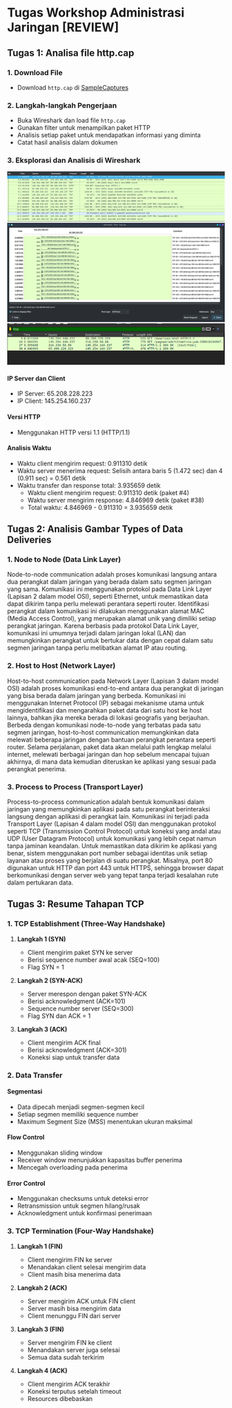 # Tugas Workshop Administrasi Jaringan [REVIEW]

## Tugas 1: Analisa file http.cap

### 1. Download File
- Download `http.cap` di [SampleCaptures](https://wiki.wireshark.org/SampleCaptures)

### 2. Langkah-langkah Pengerjaan
- Buka Wireshark dan load file `http.cap`
- Gunakan filter untuk menampilkan paket HTTP
- Analisis setiap paket untuk mendapatkan informasi yang diminta
- Catat hasil analisis dalam dokumen

### 3. Eksplorasi dan Analisis di Wireshark

![alt text](image1.png)
![alt text](image2.png)
![alt text](image3.png)


#### IP Server dan Client
- IP Server: 65.208.228.223
- IP Client: 145.254.160.237

#### Versi HTTP
- Menggunakan HTTP versi 1.1 (HTTP/1.1)

#### Analisis Waktu
- Waktu client mengirim request: 0.911310 detik
- Waktu server menerima request: Selisih antara baris 5 (1.472 sec) dan 4 (0.911 sec) = 0.561 detik
- Waktu transfer dan response total: 3.935659 detik
  - Waktu client mengirim request: 0.911310 detik (paket #4)
  - Waktu server mengirim response: 4.846969 detik (paket #38)
  - Total waktu: 4.846969 - 0.911310 = 3.935659 detik

## Tugas 2: Analisis Gambar Types of Data Deliveries

### 1. Node to Node (Data Link Layer)
Node-to-node communication adalah proses komunikasi langsung antara dua perangkat dalam jaringan yang berada dalam satu segmen jaringan yang sama. Komunikasi ini menggunakan protokol pada Data Link Layer (Lapisan 2 dalam model OSI), seperti Ethernet, untuk memastikan data dapat dikirim tanpa perlu melewati perantara seperti router. Identifikasi perangkat dalam komunikasi ini dilakukan menggunakan alamat MAC (Media Access Control), yang merupakan alamat unik yang dimiliki setiap perangkat jaringan. Karena berbasis pada protokol Data Link Layer, komunikasi ini umumnya terjadi dalam jaringan lokal (LAN) dan memungkinkan perangkat untuk bertukar data dengan cepat dalam satu segmen jaringan tanpa perlu melibatkan alamat IP atau routing.

### 2. Host to Host (Network Layer)
Host-to-host communication pada Network Layer (Lapisan 3 dalam model OSI) adalah proses komunikasi end-to-end antara dua perangkat di jaringan yang bisa berada dalam jaringan yang berbeda. Komunikasi ini menggunakan Internet Protocol (IP) sebagai mekanisme utama untuk mengidentifikasi dan mengarahkan paket data dari satu host ke host lainnya, bahkan jika mereka berada di lokasi geografis yang berjauhan. Berbeda dengan komunikasi node-to-node yang terbatas pada satu segmen jaringan, host-to-host communication memungkinkan data melewati beberapa jaringan dengan bantuan perangkat perantara seperti router. Selama perjalanan, paket data akan melalui path lengkap melalui internet, melewati berbagai jaringan dan hop sebelum mencapai tujuan akhirnya, di mana data kemudian diteruskan ke aplikasi yang sesuai pada perangkat penerima.

### 3. Process to Process (Transport Layer)
Process-to-process communication adalah bentuk komunikasi dalam jaringan yang memungkinkan aplikasi pada satu perangkat berinteraksi langsung dengan aplikasi di perangkat lain. Komunikasi ini terjadi pada Transport Layer (Lapisan 4 dalam model OSI) dan menggunakan protokol seperti TCP (Transmission Control Protocol) untuk koneksi yang andal atau UDP (User Datagram Protocol) untuk komunikasi yang lebih cepat namun tanpa jaminan keandalan. Untuk memastikan data dikirim ke aplikasi yang benar, sistem menggunakan port number sebagai identitas unik setiap layanan atau proses yang berjalan di suatu perangkat. Misalnya, port 80 digunakan untuk HTTP dan port 443 untuk HTTPS, sehingga browser dapat berkomunikasi dengan server web yang tepat tanpa terjadi kesalahan rute dalam pertukaran data.

## Tugas 3: Resume Tahapan TCP

### 1. TCP Establishment (Three-Way Handshake)
1. **Langkah 1 (SYN)**
   - Client mengirim paket SYN ke server
   - Berisi sequence number awal acak (SEQ=100)
   - Flag SYN = 1

2. **Langkah 2 (SYN-ACK)**
   - Server merespon dengan paket SYN-ACK
   - Berisi acknowledgment (ACK=101)
   - Sequence number server (SEQ=300)
   - Flag SYN dan ACK = 1

3. **Langkah 3 (ACK)**
   - Client mengirim ACK final
   - Berisi acknowledgment (ACK=301)
   - Koneksi siap untuk transfer data

### 2. Data Transfer

#### Segmentasi
- Data dipecah menjadi segmen-segmen kecil
- Setiap segmen memiliki sequence number
- Maximum Segment Size (MSS) menentukan ukuran maksimal

#### Flow Control
- Menggunakan sliding window
- Receiver window menunjukkan kapasitas buffer penerima
- Mencegah overloading pada penerima

#### Error Control
- Menggunakan checksums untuk deteksi error
- Retransmission untuk segmen hilang/rusak
- Acknowledgment untuk konfirmasi penerimaan

### 3. TCP Termination (Four-Way Handshake)

1. **Langkah 1 (FIN)**
   - Client mengirim FIN ke server
   - Menandakan client selesai mengirim data
   - Client masih bisa menerima data

2. **Langkah 2 (ACK)**
   - Server mengirim ACK untuk FIN client
   - Server masih bisa mengirim data
   - Client menunggu FIN dari server

3. **Langkah 3 (FIN)**
   - Server mengirim FIN ke client
   - Menandakan server juga selesai
   - Semua data sudah terkirim

4. **Langkah 4 (ACK)**
   - Client mengirim ACK terakhir
   - Koneksi terputus setelah timeout
   - Resources dibebaskan